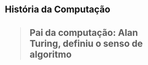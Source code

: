 <h1>História da Computação<h1>
  
  > Pai da computação: Alan Turing, definiu o senso de algoritmo
  > 
  
